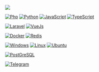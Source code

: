 ![](https://leetcard.jacoblin.cool/fredwared?animation=true)


[![Php](https://img.shields.io/badge/-PHP-black?style=flat&logo=php&link=https://github.com/fredwared)](https://github.com/fredwared)
[![Python](https://img.shields.io/badge/-Python-black?style=flat&logo=python&link=https://github.com/fredwared)](https://github.com/fredwared)
[![JavaScript](https://img.shields.io/badge/-JavaScript-black?style=flat&logo=javascript&link=https://github.com/fredwared)](https://github.com/fredwared)
[![TypeScript](https://img.shields.io/badge/TypeScript-black?style=flat&logo=typescript&&link=https://github.com/fredwared)](https://github.com/fredwared)


[![Laravel](https://img.shields.io/badge/Laravel-000?logo=laravel&logoColor=red&link=https://github.com/fredwared)](https://github.com/fredwared)
[![VueJs](https://img.shields.io/badge/Vue.js-000?&logo=vue.js&logoColor=4FC08D&link=https://github.com/fredwared)](https://github.com/fredwared)

[![Docker](https://img.shields.io/badge/-Docker-black?style=flat&logo=docker&link=https://github.com/fredwared)](https://github.com/fredwared) 
[![Redis](https://img.shields.io/badge/-Redis-black?style=flat&logo=redis&link=https://github.com/fredwared)](https://github.com/fredwared) 

[![Windows](https://img.shields.io/badge/-Windows-black?style=flat&logo=windows&link=https://github.com/fredwared)](https://github.com/fredwared) 
[![Linux](https://img.shields.io/badge/-Linux-black?style=flat&logo=linux&link=https://github.com/fredwared)](https://github.com/fredwared) 
[![Ubuntu](https://img.shields.io/badge/-Ubuntu-black?style=flat&logo=ubuntu&link=https://github.com/fredwared)](https://github.com/fredwared)

[![PostGreSQL](https://img.shields.io/badge/PostgreSQL-000?logo=postgresql&logoColor=red)](https://github.com/fredwared)

[![Telegram](https://img.shields.io/badge/Telegram-2CA5E0?style=flat&logo=telegram&logoColor=white)](http://t.me/fredwared)
